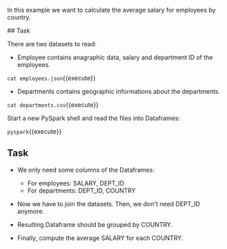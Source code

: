 In this example we want to calculate the average salary for employees by country.

## Task

There are two datasets to read:

- Employee contains anagraphic data, salary and department ID of the employees.

`cat employees.json`{{execute}}

- Departments contains geographic informations about the departments.

`cat departments.csv`{{execute}}

Start a new PySpark shell and read the files into Dataframes:

`pyspark`{{execute}}


## Task

- We only need some columns of the Dataframes:
    - For employees: SALARY, DEPT_ID
    - For departments: DEPT_ID, COUNTRY

- Now we have to join the datasets. Then, we don't need DEPT_ID anymore.

- Resulting Dataframe should be grouped by COUNTRY.

- Finally, compute the average SALARY for each COUNTRY.
